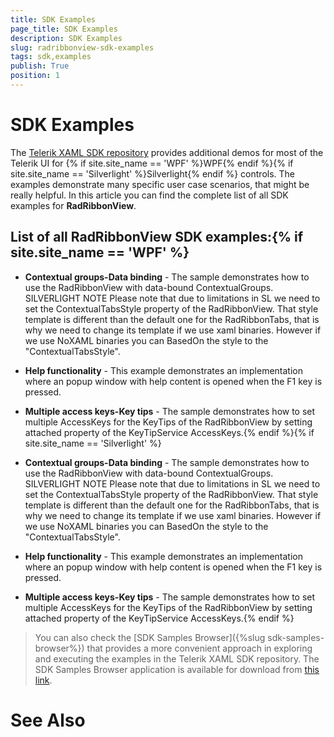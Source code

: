 ```yaml
---
title: SDK Examples
page_title: SDK Examples
description: SDK Examples
slug: radribbonview-sdk-examples
tags: sdk,examples
publish: True
position: 1
---
```


# SDK Examples



The [Telerik XAML SDK repository](https://github.com/telerik/xaml-sdk/tree/master/) provides additional demos for most of the Telerik UI for {% if site.site_name == 'WPF' %}WPF{% endif %}{% if site.site_name == 'Silverlight' %}Silverlight{% endif %} controls. The examples demonstrate many specific user case scenarios, that might be really helpful. In this article you can find the complete list of all SDK examples for __RadRibbonView__.

## List of all RadRibbonView SDK examples:{% if site.site_name == 'WPF' %}

* __Contextual groups-Data binding__ - The sample demonstrates how to use the RadRibbonView with data-bound ContextualGroups. SILVERLIGHT NOTE Please note that due to limitations in SL we need to set the ContextualTabsStyle property of the RadRibbonView. That style template is different than the default one for the RadRibbonTabs, that is why we need to change its template if we use xaml binaries. However if we use NoXAML binaries you can BasedOn the style to the "ContextualTabsStyle". 

* __Help functionality__ - This example demonstrates an implementation where an popup window with help content is opened when the F1 key is pressed. 

* __Multiple access keys-Key tips__ - The sample demonstrates how to set multiple AccessKeys for the KeyTips of the RadRibbonView by setting attached property of the KeyTipService AccessKeys.{% endif %}{% if site.site_name == 'Silverlight' %}

* __Contextual groups-Data binding__ - The sample demonstrates how to use the RadRibbonView with data-bound ContextualGroups. SILVERLIGHT NOTE Please note that due to limitations in SL we need to set the ContextualTabsStyle property of the RadRibbonView. That style template is different than the default one for the RadRibbonTabs, that is why we need to change its template if we use xaml binaries. However if we use NoXAML binaries you can BasedOn the style to the "ContextualTabsStyle". 

* __Help functionality__ - This example demonstrates an implementation where an popup window with help content is opened when the F1 key is pressed. 

* __Multiple access keys-Key tips__ - The sample demonstrates how to set multiple AccessKeys for the KeyTips of the RadRibbonView by setting attached property of the KeyTipService AccessKeys.{% endif %}

>You can also check the [SDK Samples Browser]({%slug sdk-samples-browser%}) that provides a more convenient approach in exploring and executing the examples in the Telerik XAML SDK repository. The SDK Samples Browser application is available for download from [this link](http://demos.telerik.com/xaml-sdkbrowser/).

# See Also
